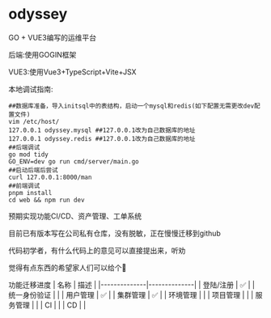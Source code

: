 # odyssey
GO + VUE3编写的运维平台

后端:使用GOGIN框架

VUE3:使用Vue3+TypeScript+Vite+JSX

本地调试指南:
```
##数据库准备，导入initsql中的表结构，启动一个mysql和redis(如下配置无需更改dev配置文件)
vim /etc/host/
127.0.0.1 odyssey.mysql ##127.0.0.1改为自己数据库的地址
127.0.0.1 odyssey.redis ##127.0.0.1改为自己数据库的地址
##后端调试
go mod tidy
GO_ENV=dev go run cmd/server/main.go
##启动后端后尝试
curl 127.0.0.1:8000/man
##前端调试
pnpm install
cd web && npm run dev
```

预期实现功能CI/CD、资产管理、工单系统

目前已有版本写在公司私有仓库，没有脱敏，正在慢慢迁移到github

代码初学者，有什么代码上的意见可以直接提出来，听劝

觉得有点东西的希望家人们可以给个🌟

功能迁移进度
| 名称         | 描述         |
|--------------|--------------|
| 登陆/注册     | ✅ |
| 统一身份验证 |  |
| 用户管理     | ✅ |
| 集群管理 | ✅ |
| 环境管理 |  |
| 项目管理 |  |
| 服务管理 |  |
| CI |  |
| CD |  |
